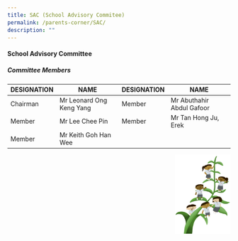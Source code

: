 ```yaml
---
title: SAC (School Advisory Commitee)
permalink: /parents-corner/SAC/
description: ""
---
```

#### School Advisory Committee

##### **Committee Members**

 | DESIGNATION	| NAME | DESIGNATION | NAME|
| -------- | -------- | -------- | -------- |
|Chairman	| Mr Leonard Ong Keng Yang  |	 Member	| Mr Abuthahir Abdul Gafoor
 |Member	| Mr Lee Chee Pin |	 Member	| Mr Tan Hong Ju, Erek
 |Member|	 Mr Keith Goh Han Wee   |	 |
 
 <img src="/images/Small%20logo/gwps%20children%20(1).png" style="width:25%;float:right">